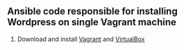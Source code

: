 <h2>Ansible code responsible for installing Wordpress on single Vagrant machine</h2>

1. Download and install [Vagrant](https://www.vagrantup.com/downloads.html) and [VirtualBox](https://www.virtualbox.org/wiki/Downloads)